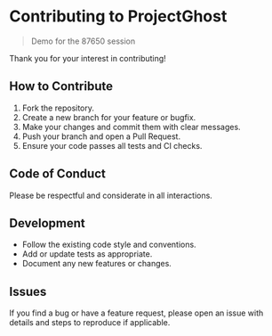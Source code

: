 # Contributing to ProjectGhost

> Demo for the 87650 session

Thank you for your interest in contributing!

## How to Contribute

1. Fork the repository.
2. Create a new branch for your feature or bugfix.
3. Make your changes and commit them with clear messages.
4. Push your branch and open a Pull Request.
5. Ensure your code passes all tests and CI checks.

## Code of Conduct

Please be respectful and considerate in all interactions.

## Development

- Follow the existing code style and conventions.
- Add or update tests as appropriate.
- Document any new features or changes.

## Issues

If you find a bug or have a feature request, please open an issue with details and steps to reproduce if applicable.
